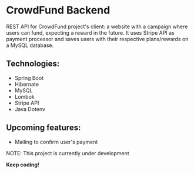 # CrowdFund Backend
REST API for CrowdFund project's client: a website with a campaign where users can fund, expecting a reward in the future.
It uses Stripe API as payment processor and saves users with their respective plans/rewards on a MySQL database.

## Technologies:
  - Spring Boot
  - Hibernate
  - MySQL
  - Lombok
  - Stripe API
  - Java Dotenv

## Upcoming features:
  - Mailing to confirm user's payment

NOTE: This project is currently under development

**Keep coding!**

